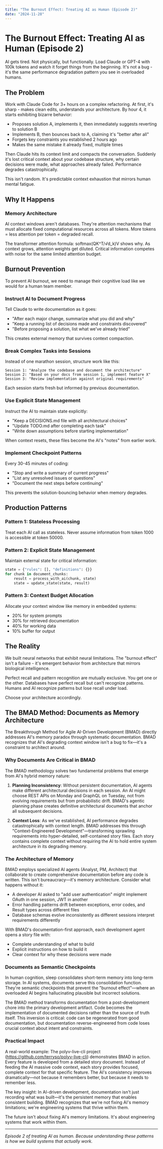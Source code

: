 ```yaml
---
title: "The Burnout Effect: Treating AI as Human (Episode 2)"
date: "2024-11-28"
---
```


# The Burnout Effect: Treating AI as Human (Episode 2)

AI gets tired. Not physically, but functionally. Load Claude or GPT-4 with 100k tokens and watch it forget things from the beginning. It's not a bug - it's the same performance degradation pattern you see in overloaded humans.

## The Problem

Work with Claude Code for 3+ hours on a complex refactoring. At first, it's sharp - makes clean edits, understands your architecture. By hour 4, it starts exhibiting bizarre behavior:

- Proposes solution A, implements it, then immediately suggests reverting to solution B
- Implements B, then bounces back to A, claiming it's "better after all"
- Forgets key constraints you established 2 hours ago
- Makes the same mistake it already fixed, multiple times

Then Claude hits its context limit and compacts the conversation. Suddenly it's lost critical context about your codebase structure, why certain decisions were made, what approaches already failed. Performance degrades catastrophically.

This isn't random. It's predictable context exhaustion that mirrors human mental fatigue.

## Why It Happens

### Memory Architecture
AI context windows aren't databases. They're attention mechanisms that must allocate fixed computational resources across all tokens. More tokens = less attention per token = degraded recall.

The transformer attention formula: softmax(QK^T/√d_k)V shows why. As context grows, attention weights get diluted. Critical information competes with noise for the same limited attention budget.

## Burnout Prevention

To prevent AI burnout, we need to manage their cognitive load like we would for a human team member.

### Instruct AI to Document Progress
Tell Claude to write documentation as it goes:
- "After each major change, summarize what you did and why"
- "Keep a running list of decisions made and constraints discovered"
- "Before proposing a solution, list what we've already tried"

This creates external memory that survives context compaction.

### Break Complex Tasks into Sessions
Instead of one marathon session, structure work like this:
```
Session 1: "Analyze the codebase and document the architecture"
Session 2: "Based on your docs from session 1, implement feature X"
Session 3: "Review implementation against original requirements"
```

Each session starts fresh but informed by previous documentation.

### Use Explicit State Management
Instruct the AI to maintain state explicitly:
- "Keep a DECISIONS.md file with all architectural choices"
- "Update TODO.md after completing each task"
- "Write down assumptions before starting implementation"

When context resets, these files become the AI's "notes" from earlier work.

### Implement Checkpoint Patterns
Every 30-45 minutes of coding:
- "Stop and write a summary of current progress"
- "List any unresolved issues or questions"
- "Document the next steps before continuing"

This prevents the solution-bouncing behavior when memory degrades.

## Production Patterns

### Pattern 1: Stateless Processing
Treat each AI call as stateless. Never assume information from token 1000 is accessible at token 50000.

### Pattern 2: Explicit State Management
Maintain external state for critical information:
```python
state = {"rules": [], "definitions": {}}
for chunk in document_chunks:
    result = process_with_ai(chunk, state)
    state = update_state(state, result)
```

### Pattern 3: Context Budget Allocation
Allocate your context window like memory in embedded systems:
- 20% for system prompts
- 30% for retrieved documentation  
- 40% for working data
- 10% buffer for output

## The Reality

We built neural networks that exhibit neural limitations. The "burnout effect" isn't a failure - it's emergent behavior from architecture that mirrors biological intelligence.

Perfect recall and pattern recognition are mutually exclusive. You get one or the other. Databases have perfect recall but can't recognize patterns. Humans and AI recognize patterns but lose recall under load.

Choose your architecture accordingly.

## The BMAD Method: Documents as Memory Architecture

The Breakthrough Method for Agile AI-Driven Development (BMAD) directly addresses AI's memory paradox through systematic documentation. BMAD recognizes that AI's degrading context window isn't a bug to fix—it's a constraint to architect around.

### Why Documents Are Critical in BMAD

The BMAD methodology solves two fundamental problems that emerge from AI's hybrid memory nature:

1. **Planning Inconsistency**: Without persistent documentation, AI agents make different architectural decisions in each session. An AI might choose REST APIs on Monday and GraphQL on Tuesday, not from evolving requirements but from probabilistic drift. BMAD's agentic planning phase creates definitive architectural documents that anchor all subsequent decisions.

2. **Context Loss**: As we've established, AI performance degrades catastrophically with context length. BMAD addresses this through "Context-Engineered Development"—transforming sprawling requirements into hyper-detailed, self-contained story files. Each story contains complete context without requiring the AI to hold entire system architecture in its degrading memory.

### The Architecture of Memory

BMAD employs specialized AI agents (Analyst, PM, Architect) that collaborate to create comprehensive documentation before any code is written. This isn't bureaucracy—it's memory architecture. Consider what happens without it:

- A developer AI asked to "add user authentication" might implement OAuth in one session, JWT in another
- Error handling patterns drift between exceptions, error codes, and Result types across different files
- Database schemas evolve inconsistently as different sessions interpret requirements differently

With BMAD's documentation-first approach, each development agent opens a story file with:
- Complete understanding of what to build
- Explicit instructions on how to build it
- Clear context for why these decisions were made

### Documents as Semantic Checkpoints

In human cognition, sleep consolidates short-term memory into long-term storage. In AI systems, documents serve this consolidation function. They're semantic checkpoints that prevent the "burnout effect"—where an overloaded AI begins hallucinating plausible but incorrect solutions.

The BMAD method transforms documentation from a post-development chore into the primary development artifact. Code becomes the implementation of documented decisions rather than the source of truth itself. This inversion is critical: code can be regenerated from good documentation, but documentation reverse-engineered from code loses crucial context about intent and constraints.

### Practical Impact

A real-world example: The polyv-live-cli project (https://github.com/terryso/polyv-live-cli) demonstrates BMAD in action. Every feature is developed from a detailed story document. Instead of feeding the AI massive code context, each story provides focused, complete context for that specific feature. The AI's consistency improves dramatically—not because it remembers better, but because it needs to remember less.

The key insight: In AI-driven development, documentation isn't just recording what was built—it's the persistent memory that enables consistent building. BMAD recognizes that we're not fixing AI's memory limitations; we're engineering systems that thrive within them.

The future isn't about fixing AI's memory limitations. It's about engineering systems that work within them.

---

*Episode 2 of treating AI as human. Because understanding these patterns is how we build systems that actually work.*